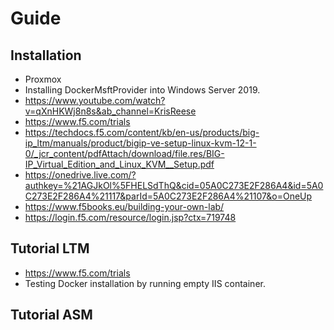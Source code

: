 # Guide

## Installation
* Proxmox
* Installing DockerMsftProvider into Windows Server 2019.
* https://www.youtube.com/watch?v=qXnHKWj8n8s&ab_channel=KrisReese
* https://www.f5.com/trials
* https://techdocs.f5.com/content/kb/en-us/products/big-ip_ltm/manuals/product/bigip-ve-setup-linux-kvm-12-1-0/_jcr_content/pdfAttach/download/file.res/BIG-IP_Virtual_Edition_and_Linux_KVM__Setup.pdf
* https://onedrive.live.com/?authkey=%21AGJkOl%5FHELSdThQ&cid=05A0C273E2F286A4&id=5A0C273E2F286A4%21117&parId=5A0C273E2F286A4%21107&o=OneUp
* https://www.f5books.eu/building-your-own-lab/
* https://login.f5.com/resource/login.jsp?ctx=719748

## Tutorial LTM
* https://www.f5.com/trials 
* Testing Docker installation by running empty IIS container.

## Tutorial ASM
